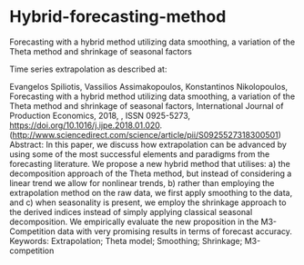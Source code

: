 # Hybrid-forecasting-method

Forecasting with a hybrid method utilizing data smoothing, a variation of the Theta method and shrinkage of seasonal factors

Time series extrapolation as described at:

Evangelos Spiliotis, Vassilios Assimakopoulos, Konstantinos Nikolopoulos,
Forecasting with a hybrid method utilizing data smoothing, a variation of the Theta method and shrinkage of seasonal factors,
International Journal of Production Economics,
2018,
,
ISSN 0925-5273,
https://doi.org/10.1016/j.ijpe.2018.01.020.
(http://www.sciencedirect.com/science/article/pii/S0925527318300501)
Abstract: In this paper, we discuss how extrapolation can be advanced by using some of the most successful elements and paradigms from the forecasting literature. We propose a new hybrid method that utilises: a) the decomposition approach of the Theta method, but instead of considering a linear trend we allow for nonlinear trends, b) rather than employing the extrapolation method on the raw data, we first apply smoothing to the data, and c) when seasonality is present, we employ the shrinkage approach to the derived indices instead of simply applying classical seasonal decomposition. We empirically evaluate the new proposition in the M3-Competition data with very promising results in terms of forecast accuracy.
Keywords: Extrapolation; Theta model; Smoothing; Shrinkage; M3-competition
